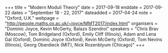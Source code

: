 +++
title = "Modern Moduli Theory"
date = 2017-09-18
enddate = 2017-09-22
dates = "September 18 - 22, 2017"
dateadded = 2017-04-24
note = "Oxford, U.K."
webpage = "http://people.maths.ox.ac.uk/~joyce/MMT2017/index.html"
organisers = "Dominic Joyce, Kevin McGerty, Balazs Szendroi"
speakers = "Chris Brav (Moscow), Tom Bridgeland (Oxford), Emily Cliff (Illinois), Adam and Lena Gal (Oxford), Dominic Joyce (Oxford), Kevin McGerty (Oxford), Tom Nevins (Illinois), Georg Oberdieck (MIT), Nick Rozenblyum (Chicago)"
+++
